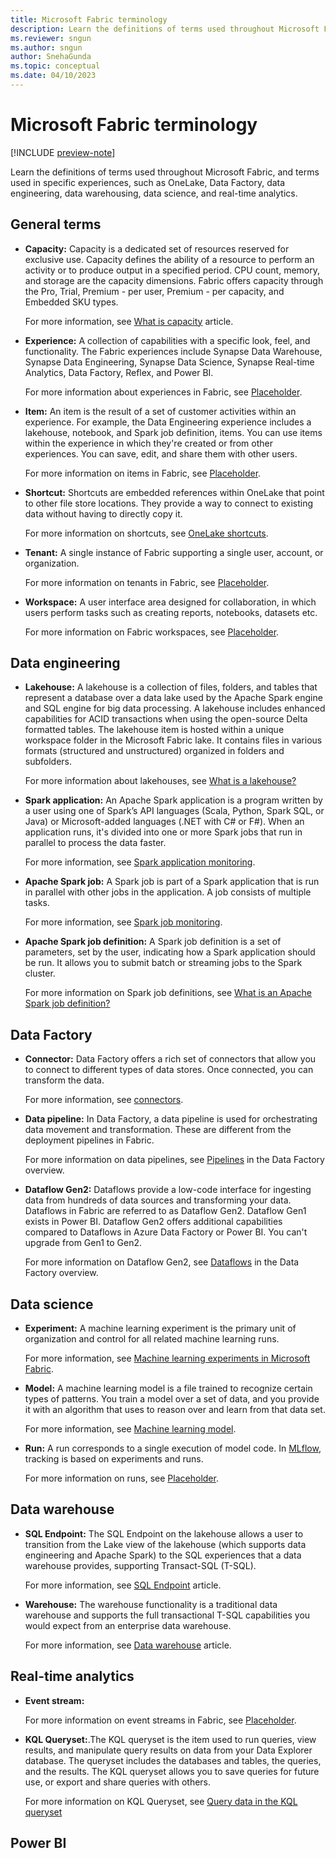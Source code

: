 ```yaml
---
title: Microsoft Fabric terminology
description: Learn the definitions of terms used throughout Microsoft Fabric, and terms used in specific experiences, such as OneLake, Data Factory, data engineering, etc.
ms.reviewer: sngun
ms.author: sngun
author: SnehaGunda
ms.topic: conceptual
ms.date: 04/10/2023
---
```


# Microsoft Fabric terminology

[!INCLUDE [preview-note](../includes/preview-note.md)]

Learn the definitions of terms used throughout Microsoft Fabric, and terms used in specific experiences, such as OneLake, Data Factory, data engineering, data warehousing, data science, and real-time analytics.

## General terms

- **Capacity:** Capacity is a dedicated set of resources reserved for exclusive use. Capacity defines the ability of a resource to perform an activity or to produce output in a specified period. CPU count, memory, and storage are the capacity dimensions. Fabric offers capacity through the Pro, Trial, Premium - per user, Premium - per capacity, and Embedded SKU types.

   For more information, see [What is capacity](../enterprise/what-is-capacity.md) article.

- **Experience:** A collection of capabilities with a specific look, feel, and functionality. The Fabric experiences include Synapse Data Warehouse, Synapse Data Engineering, Synapse Data Science, Synapse Real-time Analytics, Data Factory, Reflex, and Power BI.

   For more information about experiences in Fabric, see [Placeholder](../placeholder.md).

- **Item:** An item is the result of a set of customer activities within an experience. For example, the Data Engineering experience includes a lakehouse, notebook, and Spark job definition, items. You can use items within the experience in which they're created or from other experiences. You can save, edit, and share them with other users.

   For more information on items in Fabric, see [Placeholder](../placeholder.md).

- **Shortcut:** Shortcuts are embedded references within OneLake that point to other file store locations. They provide a way to connect to existing data without having to directly copy it. 

   For more information on shortcuts, see [OneLake shortcuts](../onelake/onelake-shortcuts.md).

- **Tenant:** A single instance of Fabric supporting a single user, account, or organization.

   For more information on tenants in Fabric, see [Placeholder](../placeholder.md).

- **Workspace:** A user interface area designed for collaboration, in which users perform tasks such as creating reports, notebooks, datasets etc.

   For more information on Fabric workspaces, see [Placeholder](../placeholder.md).

## Data engineering

- **Lakehouse:** A lakehouse is a collection of files, folders, and tables that represent a database over a data lake used by the Apache Spark engine and SQL engine for big data processing. A lakehouse includes enhanced capabilities for ACID transactions when using the open-source Delta formatted tables. The lakehouse item is hosted within a unique workspace folder in the Microsoft Fabric lake. It contains files in various formats (structured and unstructured) organized in folders and subfolders.

   For more information about lakehouses, see [What is a lakehouse?](../data-engineering/lakehouse-overview.md)

- **Spark application:** An Apache Spark application is a program written by a user using one of Spark’s API languages (Scala, Python, Spark SQL, or Java) or Microsoft-added languages (.NET with C# or F#). When an application runs, it's divided into one or more Spark jobs that run in parallel to process the data faster.

   For more information, see [Spark application monitoring](../data-engineering/spark-detail-monitoring.md).

- **Apache Spark job:** A Spark job is part of a Spark application that is run in parallel with other jobs in the application. A job consists of multiple tasks.

   For more information, see [Spark job monitoring](../data-engineering/spark-monitor-debug.md).

- **Apache Spark job definition:** A Spark job definition is a set of parameters, set by the user, indicating how a Spark application should be run. It allows you to submit batch or streaming jobs to the Spark cluster.

   For more information on Spark job definitions, see [What is an Apache Spark job definition?](../data-engineering/spark-job-definition.md)

## Data Factory

- **Connector:** Data Factory offers a rich set of connectors that allow you to connect to different types of data stores. Once connected, you can transform the data. 

   For more information, see [connectors](../data-factory/connector-overview.md).

- **Data pipeline:** In Data Factory, a data pipeline is used for orchestrating data movement and transformation. These are different from the deployment pipelines in Fabric.

   For more information on data pipelines, see [Pipelines](../data-factory/data-factory-overview.md#data-pipelines) in the Data Factory overview.

- **Dataflow Gen2:** Dataflows provide a low-code interface for ingesting data from hundreds of data sources and transforming your data. Dataflows in Fabric are referred to as Dataflow Gen2. Dataflow Gen1 exists in Power BI. Dataflow Gen2 offers additional capabilities compared to Dataflows in Azure Data Factory or Power BI.  You can't upgrade from Gen1 to Gen2. 

   For more information on Dataflow Gen2, see [Dataflows](../data-factory/data-factory-overview.md#dataflows) in the Data Factory overview.

## Data science

- **Experiment:** A machine learning experiment is the primary unit of organization and control for all related machine learning runs.

   For more information, see [Machine learning experiments in Microsoft Fabric](../data-science/machine-learning-experiment.md).

- **Model:** A machine learning model is a file trained to recognize certain types of patterns. You train a model over a set of data, and you provide it with an algorithm that uses to reason over and learn from that data set.

   For more information, see [Machine learning model](../data-science/machine-learning-model.md).

- **Run:** A run corresponds to a single execution of model code. In [MLflow](https://mlflow.org/), tracking is based on experiments and runs.

   For more information on runs, see [Placeholder](../placeholder.md).

## Data warehouse

- **SQL Endpoint:** The SQL Endpoint on the lakehouse allows a user to transition from the Lake view of the lakehouse (which supports data engineering and Apache Spark) to the SQL experiences that a data warehouse provides, supporting Transact-SQL (T-SQL).

   For more information, see [SQL Endpoint](../data-warehouse/data-warehousing.md#sql-endpoint) article.

- **Warehouse:** The warehouse functionality is a traditional data warehouse and supports the full transactional T-SQL capabilities you would expect from an enterprise data warehouse.

   For more information, see [Data warehouse](../data-warehouse/data-warehousing.md#data-warehouse) article.

## Real-time analytics

- **Event stream:**

   For more information on event streams in Fabric, see [Placeholder](../placeholder.md).

- **KQL Queryset:**.The KQL queryset is the item used to run queries, view results, and manipulate query results on data from your Data Explorer database.  The queryset includes the databases and tables, the queries, and the results. The KQL queryset allows you to save queries for future use, or export and share queries with others.

   For more information on KQL Queryset, see [Query data in the KQL queryset](../real-time-analytics/kusto-query-set.md)

## Power BI
